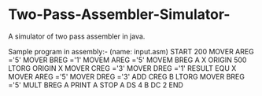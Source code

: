 # Two-Pass-Assembler-Simulator-
A simulator of two pass assembler in java.

Sample program in assembly:- (name: input.asm)
 START 200
 MOVER AREG ='5'
 MOVER BREG ='1'
 MOVEM AREG ='5'
 MOVEM BREG A
X ORIGIN 500
 LTORG
 ORIGIN X
 MOVER CREG ='3'
 MOVER DREG ='1'
RESULT EQU X
 MOVER AREG ='5'
 MOVER DREG ='3'
 ADD CREG B
 LTORG
 MOVER BREG ='5'
 MULT BREG A
 PRINT A
 STOP
A DS 4
B DC 2
 END
 
